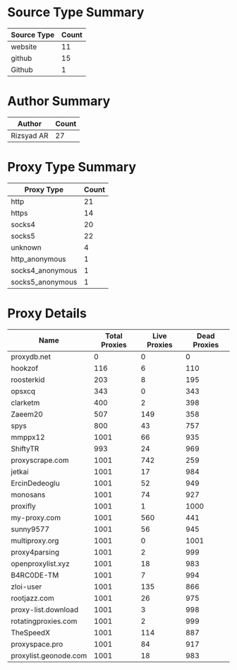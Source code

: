 # Source Type Summary

| Source Type | Count |
|-------------|-------|
| website | 11 |
| github | 15 |
| Github | 1 |


# Author Summary

| Author | Count |
|--------|-------|
| Rizsyad AR | 27 |


# Proxy Type Summary

| Proxy Type | Count |
|------------|-------|
| http | 21 |
| https | 14 |
| socks4 | 20 |
| socks5 | 22 |
| unknown | 4 |
| http_anonymous | 1 |
| socks4_anonymous | 1 |
| socks5_anonymous | 1 |


# Proxy Details

| Name | Total Proxies | Live Proxies | Dead Proxies |
|------|---------------|--------------|---------------|
| proxydb.net | 0 | 0 | 0 |
| hookzof | 116 | 6 | 110 |
| roosterkid | 203 | 8 | 195 |
| opsxcq | 343 | 0 | 343 |
| clarketm | 400 | 2 | 398 |
| Zaeem20 | 507 | 149 | 358 |
| spys | 800 | 43 | 757 |
| mmppx12 | 1001 | 66 | 935 |
| ShiftyTR | 993 | 24 | 969 |
| proxyscrape.com | 1001 | 742 | 259 |
| jetkai | 1001 | 17 | 984 |
| ErcinDedeoglu | 1001 | 52 | 949 |
| monosans | 1001 | 74 | 927 |
| proxifly | 1001 | 1 | 1000 |
| my-proxy.com | 1001 | 560 | 441 |
| sunny9577 | 1001 | 56 | 945 |
| multiproxy.org | 1001 | 0 | 1001 |
| proxy4parsing | 1001 | 2 | 999 |
| openproxylist.xyz | 1001 | 18 | 983 |
| B4RC0DE-TM | 1001 | 7 | 994 |
| zloi-user | 1001 | 135 | 866 |
| rootjazz.com | 1001 | 26 | 975 |
| proxy-list.download | 1001 | 3 | 998 |
| rotatingproxies.com | 1001 | 2 | 999 |
| TheSpeedX | 1001 | 114 | 887 |
| proxyspace.pro | 1001 | 84 | 917 |
| proxylist.geonode.com | 1001 | 18 | 983 |
